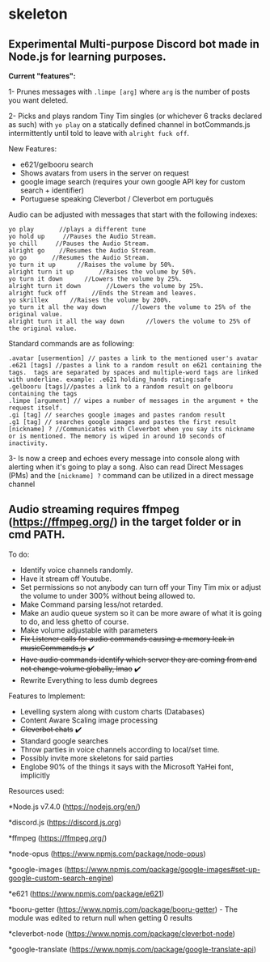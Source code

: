 # skeleton
## Experimental Multi-purpose Discord bot made in Node.js for learning purposes.

**Current "features":**

1- Prunes messages with `.limpe [arg]` where  `arg` is the number of posts you want deleted. 

2- Picks and plays random Tiny Tim singles (or whichever 6 tracks declared as such) with
`yo play` on a statically defined channel in botCommands.js 
intermittently until told to leave with `alright fuck off`.

New Features:
* e621/gelbooru search
* Shows avatars from users in the server on request
* google image search (requires your own google API key for custom search + identifier)
* Portuguese speaking Cleverbot / Cleverbot em português

Audio can be adjusted with messages that start with the following indexes:

```
yo play       //plays a different tune
yo hold up     //Pauses the Audio Stream.
yo chill     //Pauses the Audio Stream.
alright go    //Resumes the Audio Stream.
yo go       //Resumes the Audio Stream.
yo turn it up      //Raises the volume by 50%.
alright turn it up       //Raises the volume by 50%.
yo turn it down      //Lowers the volume by 25%.
alright turn it down       //Lowers the volume by 25%.
alright fuck off       //Ends the Stream and leaves.
yo skrillex      //Raises the volume by 200%.
yo turn it all the way down       //lowers the volume to 25% of the original value.
alright turn it all the way down      //lowers the volume to 25% of the original value.
```
Standard commands are as following:

```
.avatar [usermention] // pastes a link to the mentioned user's avatar
.e621 [tags] //pastes a link to a random result on e621 containing the tags.  tags are separated by spaces and multiple-word tags are linked with underline. example: .e621 holding_hands rating:safe
.gelbooru [tags]//pastes a link to a random result on gelbooru containing the tags
.limpe [argument] // wipes a number of messages in the argument + the request itself.
.gi [tag] // searches google images and pastes random result
.g1 [tag] // searches google images and pastes the first result
[nickname] ? //Communicates with Cleverbot when you say its nickname or is mentioned. The memory is wiped in around 10 seconds of inactivity.
```


3- Is now a creep and echoes every message into console along with alerting when it's going to play a song. Also can read Direct Messages (PMs) and the `[nickname] ?` command can be utilized in a direct message channel

## Audio streaming requires ffmpeg (https://ffmpeg.org/) in the target folder or in cmd PATH.

To do: 

* Identify voice channels randomly.
* Have it stream off Youtube.
* Set permissions so not anybody can turn off your Tiny Tim mix or adjust the volume to under 300% without being allowed to.
* Make Command parsing less/not retarded.
* Make an audio queue system so it can be more aware of what it is going to do, and less ghetto of course.
* Make volume adjustable with parameters
* ~~Fix Listener calls for audio commands causing a memory leak in musicCommands.js~~ :heavy_check_mark:
* ~~Have audio commands identify which server they are coming from and not change volume globally, lmao~~ :heavy_check_mark:
* Rewrite Everything to less dumb degrees



Features to Implement:
* Levelling system along with custom charts (Databases)
* Content Aware Scaling image processing
* ~~Cleverbot chats~~ :heavy_check_mark:
* Standard google searches
* Throw parties in voice channels according to local/set time.
* Possibly invite more skeletons for said parties
* Englobe 90% of the things it says with the Microsoft YaHei font, implicitly



Resources used:

*Node.js v7.4.0 (https://nodejs.org/en/)

*discord.js (https://discord.js.org)

*ffmpeg (https://ffmpeg.org/)

*node-opus (https://www.npmjs.com/package/node-opus)

*google-images (https://www.npmjs.com/package/google-images#set-up-google-custom-search-engine)

*e621 (https://www.npmjs.com/package/e621)

*booru-getter (https://www.npmjs.com/package/booru-getter) - The module was edited to return null when getting 0 results

*cleverbot-node (https://www.npmjs.com/package/cleverbot-node)

*google-translate (https://www.npmjs.com/package/google-translate-api)
